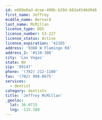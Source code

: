 ```yaml
---
id: e609e8ad-dcee-490b-b29d-683a4540d948
first_name: Jeffrey
middle_name: Bernard
last_name: McMillan
license_type: DDS
license_number: S3-227
license_status: Active
license_expiration: '42185'
address: '9360 W Flamingo Rd'
address_2: '#110-308'
city: 'Las Vegas'
state: NV
zip: '89147'
phone: '(702) 212-1100'
fax: '(702) 998-0675'
services:
  - dentist
category: dentists
title: 'Jeffrey McMillan'
_geoloc:
  lat: 36.0715
  lng: -115.189
---
```

